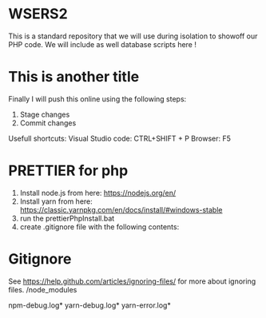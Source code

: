 # WSERS2

This is a standard repository that we will use during isolation
to showoff our PHP code. We will include as well database scripts here !

# This is another title

Finally I will push this online using the following steps:

1. Stage changes
2. Commit changes

Usefull shortcuts:
Visual Studio code: CTRL+SHIFT + P
Browser: F5

# PRETTIER for php

1. Install node.js from here: https://nodejs.org/en/
2. Install yarn from here: https://classic.yarnpkg.com/en/docs/install/#windows-stable
3. run the prettierPhpInstall.bat
4. create .gitignore file with the following contents:

# Gitignore

See https://help.github.com/articles/ignoring-files/ for more about ignoring files.
/node_modules

npm-debug.log*
yarn-debug.log*
yarn-error.log\*
